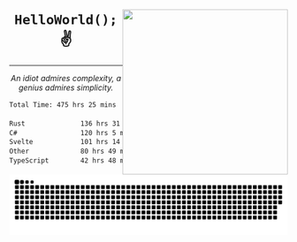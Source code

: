 <div text-align="center">
    <img src="https://i.imgur.com/h1q15Kt.gife" align="right" width="299" height="299">
    <h1 align="center"><code>HelloWorld();</code> ✌️</h1>
    <hr>
    <p align="center"><i>An idiot admires complexity, a genius admires simplicity.</i></p>
</div>

<!--START_SECTION:waka-->

```txt
Total Time: 475 hrs 25 mins

Rust              136 hrs 31 mins ██████░░░░░░░░░░░░░░░░░░░   24.55 %
C#                120 hrs 5 mins  █████▒░░░░░░░░░░░░░░░░░░░   21.59 %
Svelte            101 hrs 14 mins ████▓░░░░░░░░░░░░░░░░░░░░   18.20 %
Other             80 hrs 49 mins  ███▓░░░░░░░░░░░░░░░░░░░░░   14.53 %
TypeScript        42 hrs 48 mins  ██░░░░░░░░░░░░░░░░░░░░░░░   07.70 %
```

<!--END_SECTION:waka-->

<picture>
  <source media="(prefers-color-scheme: dark)" srcset="https://raw.githubusercontent.com/Somfic/Somfic/main/github-contribution-grid-snake-dark.svg">
  <source media="(prefers-color-scheme: light)" srcset="https://raw.githubusercontent.com/Somfic/Somfic/main/github-contribution-grid-snake.svg">
  <img alt="github contribution grid snake animation" src="https://raw.githubusercontent.com/Somfic/Somfic/main/github-contribution-grid-snake.svg">
</picture>
